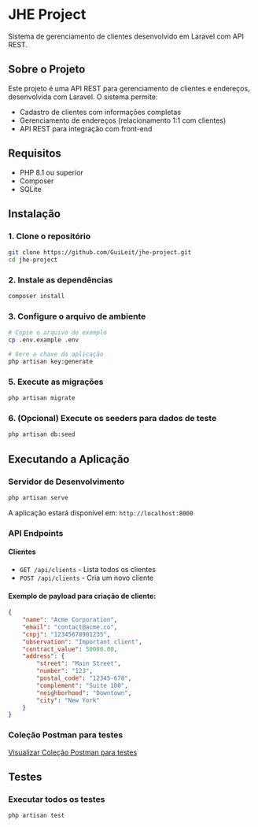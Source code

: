 # JHE Project

Sistema de gerenciamento de clientes desenvolvido em Laravel com API REST.

## Sobre o Projeto

Este projeto é uma API REST para gerenciamento de clientes e endereços, desenvolvida com Laravel. O sistema permite:

- Cadastro de clientes com informações completas
- Gerenciamento de endereços (relacionamento 1:1 com clientes)
- API REST para integração com front-end

## Requisitos

- PHP 8.1 ou superior
- Composer
- SQLite

## Instalação

### 1. Clone o repositório
```bash
git clone https://github.com/GuiLeit/jhe-project.git
cd jhe-project
```

### 2. Instale as dependências
```bash
composer install
```

### 3. Configure o arquivo de ambiente
```bash
# Copie o arquivo de exemplo
cp .env.example .env

# Gere a chave da aplicação
php artisan key:generate
```

### 5. Execute as migrações
```bash
php artisan migrate
```

### 6. (Opcional) Execute os seeders para dados de teste
```bash
php artisan db:seed
```

## Executando a Aplicação

### Servidor de Desenvolvimento
```bash
php artisan serve
```

A aplicação estará disponível em: `http://localhost:8000`

### API Endpoints

#### Clientes
- `GET /api/clients` - Lista todos os clientes
- `POST /api/clients` - Cria um novo cliente

#### Exemplo de payload para criação de cliente:
```json
{
    "name": "Acme Corporation",
    "email": "contact@acme.co",
    "cnpj": "12345678901235",
    "observation": "Important client",
    "contract_value": 50000.00,
    "address": {
        "street": "Main Street",
        "number": "123",
        "postal_code": "12345-678",
        "complement": "Suite 100",
        "neighborhood": "Downtown",
        "city": "New York"
    }
}
```

### Coleção Postman para testes

[Visualizar Coleção Postman para testes](https://cloudy-capsule-729676.postman.co/workspace/My-Workspace~a2625005-5a3b-4c5f-8b95-8de63b2d0b30/collection/26099050-9bc634ce-2a8d-4b01-9c1a-751e2a7d9d8a?action=share&creator=26099050)

## Testes

### Executar todos os testes
```bash
php artisan test
```